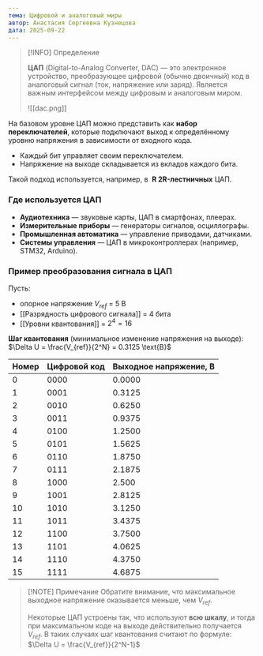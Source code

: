```yaml
---
тема: Цифровой и аналоговый миры
автор: Анастасия Сергеевна Кузнецова
дата: 2025-09-22
---
```


> [!INFO] Определение
> 
> **ЦАП** (Digital-to-Analog Converter, DAC) — это электронное устройство, преобразующее цифровой (обычно двоичный) код в аналоговый сигнал (ток, напряжение или заряд). Является важным интерфейсом между цифровым и аналоговым миром.
> 
> ![[dac.png]]

На базовом уровне ЦАП можно представить как **набор переключателей**, которые подключают выход к определённому уровню напряжения в зависимости от входного кода.

- Каждый бит управляет своим переключателем.
- Напряжение на выходе складывается из вкладов каждого бита.

Такой подход используется, например, в  **R 2R-лестничных** ЦАП.

### Где используется ЦАП

- **Аудиотехника** — звуковые карты, ЦАП в смартфонах, плеерах.
- **Измерительные приборы** — генераторы сигналов, осциллографы.
- **Промышленная автоматика** — управление приводами, датчиками.
- **Системы управления** — ЦАП в микроконтроллерах (например, STM32, Arduino).

### Пример преобразования сигнала в ЦАП

Пусть:
- опорное напряжение $V_{ref}$ = 5 В
- [[Разрядность цифрового сигнала]] = 4 бита
-  [[Уровни квантования]] = $2^4 = 16$

**Шаг квантования** (минимальное изменение напряжения на выходе): $\Delta U = \frac{V_{ref}}{2^N} = 0.3125 \text{В}$

| Номер | Цифровой код | Выходное напряжение, В |
| ----- | ------------ | ---------------------- |
| 0     | 0000         | 0.0000                 |
| 1     | 0001         | 0.3125                 |
| 2     | 0010         | 0.6250                 |
| 3     | 0011         | 0.9375                 |
| 4     | 0100         | 1.2500                 |
| 5     | 0101         | 1.5625                 |
| 6     | 0110         | 1.8750                 |
| 7     | 0111         | 2.1875                 |
| 8     | 1000         | 2.500                  |
| 9     | 1001         | 2.8125                 |
| 10    | 1010         | 3.1250                 |
| 11    | 1011         | 3.4375                 |
| 12    | 1100         | 3.7500                 |
| 13    | 1101         | 4.0625                 |
| 14    | 1110         | 4.3750                 |
| 15    | 1111         | 4.6875                 |
>[!NOTE] Примечание
>Обратите внимание, что максимальное выходное напряжение оказывается меньше, чем $V_{ref}$.
 >
 >Некоторые ЦАП устроены так, что используют **всю шкалу**, и тогда при максимальном коде на выходе действительно получается $V_{ref}$. В таких случаях шаг квантования считают по формуле: $\Delta U = \frac{V_{ref}}{2^N-1}$
